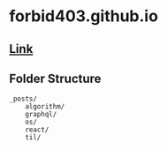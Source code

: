 # forbid403.github.io

## [Link](https://forbid403.github.io/)

## Folder Structure
```
_posts/
    algorithm/
    graphql/
    os/
    react/
    til/
```
